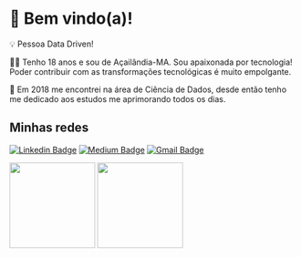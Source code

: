 
# 👋 Bem vindo(a)!

💡 Pessoa Data Driven!

👩‍💻 Tenho 18 anos e sou de Açailândia-MA. Sou apaixonada por tecnologia! Poder contribuir com as transformações tecnológicas é muito empolgante.

🤩 Em 2018 me encontrei na área de Ciência de Dados, desde então tenho me dedicado aos estudos me aprimorando todos os dias.


## Minhas redes

[![Linkedin Badge](https://img.shields.io/badge/-Cecília_Silva_de_Souza-63C095?style=flat&logo=Linkedin&logoColor=white&link=https://www.linkedin.com/in/cecília)](https://www.linkedin.com/in/cecília)
[![Medium Badge](https://img.shields.io/badge/-ceciliasilvads-63C095?style=flat&logo=Medium&logoColor=white&link=https://ceciliasilvads.medium.com/)](https://ceciliasilvads.medium.com/)
[![Gmail Badge](https://img.shields.io/badge/-souza.cecilia@acad.ifma.edu.br-63C095?style=flat&logo=Gmail&logoColor=white&link=mailto:souza.cecilia@acad.ifma.edu.br)](mailto:souza.cecilia@acad.ifma.edu.br)

<div align = "left"">
  <img height="150em" src = "https://github-readme-stats.vercel.app/api?username=ceciliasilvads&show_icons=true&theme=dark">
  <img height="150em" src = "https://github-readme-stats.vercel.app/api/top-langs/?username=ceciliasilvads&show_icons=true&layout=compact&langs_count=7&theme=dark"/>
</div>
